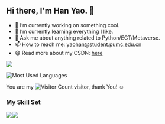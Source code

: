 ## Hi there, I'm Han Yao. 👋

- 🔭 I’m currently working on something cool.
- 🌱 I’m currently learning everything I like.
- 💬 Ask me about anything related to Python/EGT/Metaverse.
- 📫 How to reach me: yaohan@student.pumc.edu.cn
- 😄 Read more about my CSDN: [here](https://blog.csdn.net/weixin_43645790?spm=1000.2115.3001.5343)

![](https://github-readme-stats.vercel.app/api?username=hannalyao&show_icons=true&theme=transparent)

![Most Used Languages](https://github-readme-stats.vercel.app/api/top-langs/?username=hannalyao&theme=transparent&layout=compact)


You are my ![Visitor Count](https://profile-counter.glitch.me/hannalyao/count.svg) visitor, thank You! :relaxed: 

### My Skill Set

![](https://img.shields.io/badge/Java-ED8B00?style=for-the-badge&logo=openjdk&logoColor=white)![](https://img.shields.io/badge/Python-3776AB?style=for-the-badge&logo=python&logoColor=white)


